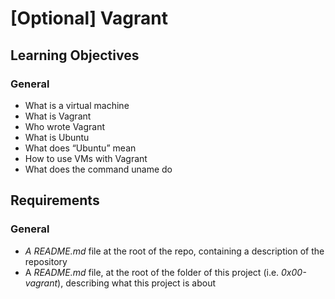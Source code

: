 # [Optional] Vagrant

## Learning Objectives

### General

* What is a virtual machine
* What is Vagrant
* Who wrote Vagrant
* What is Ubuntu
* What does “Ubuntu” mean
* How to use VMs with Vagrant
* What does the command uname do

## Requirements

### General

* _A README.md_ file at the root of the repo, containing a description of the repository
* A _README.md_ file, at the root of the folder of this project (i.e. _0x00-vagrant_), describing what this project is about
